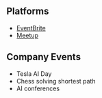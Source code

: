 ## Platforms
- [EventBrite](https://www.eventbrite.ca/)
- [Meetup](https://www.eventbrite.ca/)

## Company Events
- Tesla AI Day
- Chess solving shortest path
- AI conferences
